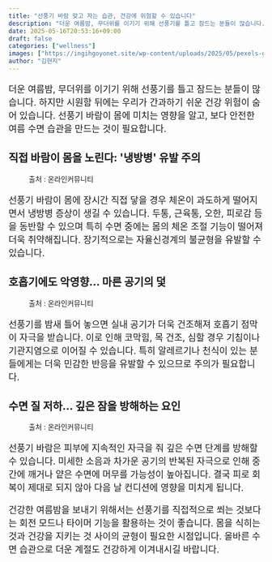 ```yaml
---
title: "선풍기 바람 맞고 자는 습관, 건강에 위험할 수 있습니다"
description: "더운 여름밤, 무더위를 이기기 위해 선풍기를 틀고 잠드는 분들이 많습니다. 하지만 시원함 뒤에는 우리가 간과하기 쉬운 건강 위험이 숨어 있습니다. 선풍기 바람이 몸에 미치는 영향을 알고, 보다 안전한 여름 수면 습관을 만드는 것이 필요합니다."
date: 2025-05-16T20:53:16+09:00
draft: false
categories: ["wellness"]
images: ["https://ingihgoyonet.site/wp-content/uploads/2025/05/pexels-galvao-menacho-1235942-2877256-1024x683.jpg", "https://ingihgoyonet.site/wp-content/uploads/2025/05/pexels-cottonbro-6202735-1024x683.jpg", "https://ingihgoyonet.site/wp-content/uploads/2025/05/pexels-olly-3807626-1024x683.jpg"]
author: "김현지"
---
```


<p style="font-size:18px">더운 여름밤, 무더위를 이기기 위해 선풍기를 틀고 잠드는 분들이 많습니다. 하지만 시원함 뒤에는 우리가 간과하기 쉬운 건강 위험이 숨어 있습니다. 선풍기 바람이 몸에 미치는 영향을 알고, 보다 안전한 여름 수면 습관을 만드는 것이 필요합니다.</p> <h2 >직접 바람이 몸을 노린다: '냉방병' 유발 주의</h2> <figure ><img src="https://ingihgoyonet.site/wp-content/uploads/2025/05/pexels-galvao-menacho-1235942-2877256-1024x683.jpg" alt="" style="aspect-ratio:16/9;object-fit:cover"/><figcaption >출처 : 온라인커뮤니티</figcaption></figure> <p style="font-size:18px">선풍기 바람이 몸에 장시간 직접 닿을 경우 체온이 과도하게 떨어지면서 냉방병 증상이 생길 수 있습니다. 두통, 근육통, 오한, 피로감 등을 동반할 수 있으며 특히 수면 중에는 몸의 체온 조절 기능이 떨어져 더욱 취약해집니다. 장기적으로는 자율신경계의 불균형을 유발할 수 있습니다.</p> <h2 >호흡기에도 악영향… 마른 공기의 덫</h2> <figure ><img src="https://ingihgoyonet.site/wp-content/uploads/2025/05/pexels-cottonbro-6202735-1024x683.jpg" alt="" style="aspect-ratio:16/9;object-fit:cover"/><figcaption >출처 : 온라인커뮤니티</figcaption></figure> <p style="font-size:18px">선풍기를 밤새 틀어 놓으면 실내 공기가 더욱 건조해져 호흡기 점막이 자극을 받습니다. 이로 인해 코막힘, 목 건조, 심할 경우 기침이나 기관지염으로 이어질 수 있습니다. 특히 알레르기나 천식이 있는 분들에게는 더욱 민감한 반응을 유발할 수 있으므로 주의가 필요합니다.</p> <h2 >수면 질 저하… 깊은 잠을 방해하는 요인</h2> <figure ><img src="https://ingihgoyonet.site/wp-content/uploads/2025/05/pexels-olly-3807626-1024x683.jpg" alt="" style="aspect-ratio:16/9;object-fit:cover"/><figcaption >출처 : 온라인커뮤니티</figcaption></figure> <p style="font-size:18px">선풍기 바람은 피부에 지속적인 자극을 줘 깊은 수면 단계를 방해할 수 있습니다. 미세한 소음과 차가운 공기의 반복된 자극으로 인해 중간에 깨거나 얕은 수면에 머무를 가능성이 높아집니다. 결국 피로 회복이 제대로 되지 않아 다음 날 컨디션에 영향을 미치게 됩니다.</p> <p style="font-size:18px">건강한 여름밤을 보내기 위해서는 선풍기를 직접적으로 쐬는 것보다는 회전 모드나 타이머 기능을 활용하는 것이 좋습니다. 몸을 식히는 것과 건강을 지키는 것 사이의 균형이 필요한 시점입니다. 올바른 수면 습관으로 더운 계절도 건강하게 이겨내시길 바랍니다.</p>